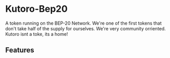 # Kutoro-Bep20
A token running on the BEP-20 Network. We're one of the first tokens that don't take half of the supply for ourselves. We're very community orriented. Kutoro isnt a toke, its a home!

## Features
